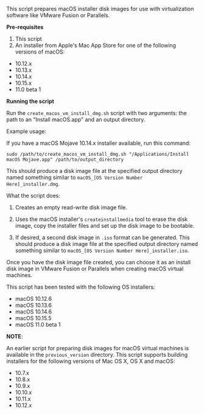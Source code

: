 This script prepares macOS installer disk images for use with virtualization software like VMware Fusion or Parallels. 

**Pre-requisites**

1. This script
2. An installer from Apple's Mac App Store for one of the following versions of macOS:

* 10.12.x
* 10.13.x
* 10.14.x
* 10.15.x
* 11.0 beta 1


**Running the script**

Run the `create_macos_vm_install_dmg.sh` script with two arguments: the path to an "Install macOS.app" and an output directory. 


Example usage: 

If you have a macOS Mojave 10.14.x installer available, run this command:

`sudo /path/to/create_macos_vm_install_dmg.sh "/Applications/Install macOS Mojave.app" /path/to/output_directory`

This should produce a disk image file at the specified output directory named something similar to  `macOS_[OS Version Number Here]_installer.dmg`.


What the script does:

1. Creates an empty read-write disk image file.

2. Uses the macOS installer's `createinstallmedia` tool to erase the disk image, copy the installer files and set up the disk image to be bootable.

3. If desired, a second disk image in `.iso` format can be generated. This should produce a disk image file at the specified output directory named something similar to  `macOS_[OS Version Number Here]_installer.iso`.

Once you have the disk image file created, you can choose it as an install disk image in VMware Fusion or Parallels when creating macOS virtual machines.

This script has been tested with the following OS installers:

* macOS 10.12.6
* macOS 10.13.6
* macOS 10.14.6
* macOS 10.15.5
* macOS 11.0 beta 1




**NOTE**: 

An earlier script for preparing disk images for macOS virtual machines is available in the `previous_version` directory. This script supports building installers for the following versions of Mac OS X, OS X and macOS:

* 10.7.x
* 10.8.x
* 10.9.x
* 10.10.x
* 10.11.x
* 10.12.x
